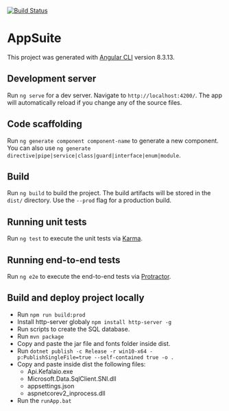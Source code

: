 [![Build Status](https://travis-ci.com/kavros/UI.Tools.svg?branch=master)](https://travis-ci.com/kavros/UI.Tools)
# AppSuite

This project was generated with [Angular CLI](https://github.com/angular/angular-cli) version 8.3.13.

## Development server

Run `ng serve` for a dev server. Navigate to `http://localhost:4200/`. The app will automatically reload if you change any of the source files.

## Code scaffolding

Run `ng generate component component-name` to generate a new component. You can also use `ng generate directive|pipe|service|class|guard|interface|enum|module`.

## Build

Run `ng build` to build the project. The build artifacts will be stored in the `dist/` directory. Use the `--prod` flag for a production build.

## Running unit tests

Run `ng test` to execute the unit tests via [Karma](https://karma-runner.github.io).

## Running end-to-end tests

Run `ng e2e` to execute the end-to-end tests via [Protractor](http://www.protractortest.org/).

## Build and deploy project locally
* Run `npm run build:prod`
* Install http-server globaly `npm install http-server -g`
* Run scripts to create the SQL database.
* Run `mvn package` 
* Copy and paste the jar file and fonts folder inside dist.
* Run `dotnet publish -c Release -r win10-x64 -p:PublishSingleFile=true --self-contained true -o .`
* Copy and paste inside dist the following files:
    * Api.Kefalaio.exe
    * Microsoft.Data.SqlClient.SNI.dll
    * appsettings.json
    * aspnetcorev2_inprocess.dll
* Run the `runApp.bat`